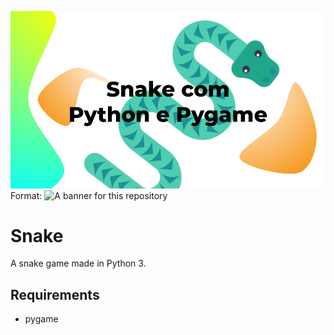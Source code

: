 ![Snake Banner](/banner.png)
Format: ![A banner for this repository](url)

# Snake

A snake game made in Python 3.

## Requirements
- pygame

